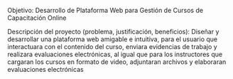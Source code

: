 Objetivo: Desarrollo de Plataforma Web para Gestión de Cursos de Capacitación Online

Descripción del proyecto (problema, justificación, beneficios): Diseñar y desarrollar una plataforma web amigable e intuitiva, para el usuario que interactuara con el contenido del curso, enviara evidencias de trabajo y realizara evaluaciones electrónicas, al igual que para los instructores que cargaran los cursos en formato de video, adjuntaran archivos y elaboraran evaluaciones electrónicas

